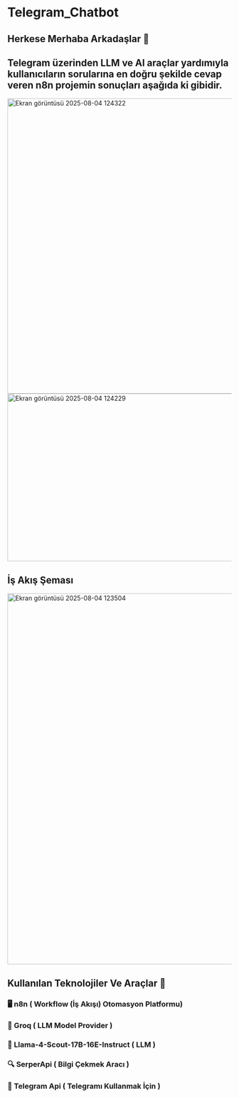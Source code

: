 # Telegram_Chatbot

## Herkese Merhaba Arkadaşlar 🚀

## Telegram üzerinden LLM ve AI araçlar yardımıyla kullanıcıların sorularına en doğru şekilde cevap veren n8n projemin sonuçları aşağıda ki gibidir.

<img width="730" height="662" alt="Ekran görüntüsü 2025-08-04 124322" src="https://github.com/user-attachments/assets/3264d616-d2ee-4a86-ab27-f8fd2ea5615c" />

<img width="611" height="376" alt="Ekran görüntüsü 2025-08-04 124229" src="https://github.com/user-attachments/assets/27b38958-78d7-4568-945d-eeb80188ade6" />

## İş Akış Şeması

<img width="1671" height="832" alt="Ekran görüntüsü 2025-08-04 123504" src="https://github.com/user-attachments/assets/51381e22-5364-4f07-a456-9b3a75ff2b2d" />

## Kullanılan Teknolojiler Ve Araçlar 🔧

### 🖥 n8n ( Workflow (İş Akışı) Otomasyon Platformu)

### 🚀 Groq ( LLM Model Provider )

### 🤖 Llama-4-Scout-17B-16E-Instruct ( LLM )

### 🔍 SerperApi ( Bilgi Çekmek Aracı )

### 📲 Telegram Api ( Telegramı Kullanmak İçin )

